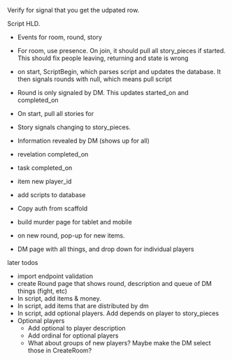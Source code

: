 Verify for signal that you get the udpated row.


Script HLD.  
- Events for room, round, story
- For room, use presence.  On join, it should pull all story_pieces if started. This should fix people leaving, returning and state is wrong
- on start, ScriptBegin, which parses script and updates the database.  It then signals rounds with null, which means pull script
-  Round is only signaled by DM.  This updates started_on and completed_on
  -  On start, pull all stories for   
-  Story signals changing to story_pieces.
  -   Information revealed by DM (shows up for all)
  -   revelation completed_on
  -   task completed_on
  -   item new player_id


- add scripts to database
- Copy auth from scaffold
- build murder page for tablet and mobile
- on new round, pop-up for new items.
- DM page with all things, and drop down for individual players

later todos
- import endpoint validation
- create Round page that shows round, description and queue of DM things (fight, etc)
- In script, add items & money.
- In script, add items that are distributed by dm
- In script, add optional players.  Add depends on player to story_pieces
- Optional players
  - Add optional to player description
  - Add ordinal for optional players
  - What about groups of new players? Maybe make the DM select those in CreateRoom? 
